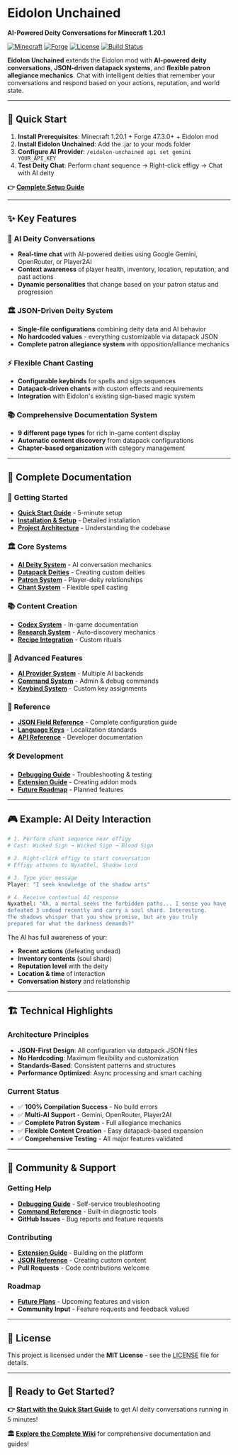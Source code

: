 # Eidolon Unchained

**AI-Powered Deity Conversations for Minecraft 1.20.1**

[![Minecraft](https://img.shields.io/badge/Minecraft-1.20.1-green.svg)](https://minecraft.net)
[![Forge](https://img.shields.io/badge/Forge-47.3.0+-orange.svg)](https://files.minecraftforge.net)
[![License](https://img.shields.io/badge/License-MIT-blue.svg)](LICENSE)
[![Build Status](https://img.shields.io/badge/Build-Passing-brightgreen.svg)](.)

**Eidolon Unchained** extends the Eidolon mod with **AI-powered deity conversations**, **JSON-driven datapack systems**, and **flexible patron allegiance mechanics**. Chat with intelligent deities that remember your conversations and respond based on your actions, reputation, and world state.

---

## 🚀 Quick Start

1. **Install Prerequisites**: Minecraft 1.20.1 + Forge 47.3.0+ + Eidolon mod
2. **Install Eidolon Unchained**: Add the .jar to your mods folder
3. **Configure AI Provider**: `/eidolon-unchained api set gemini YOUR_API_KEY`
4. **Test Deity Chat**: Perform chant sequence → Right-click effigy → Chat with AI deity

**👉 [Complete Setup Guide](wiki/01-QUICK-START.md)**

---

## ✨ Key Features

### 🧠 **AI Deity Conversations**
- **Real-time chat** with AI-powered deities using Google Gemini, OpenRouter, or Player2AI
- **Context awareness** of player health, inventory, location, reputation, and past actions
- **Dynamic personalities** that change based on your patron status and progression

### 🏛️ **JSON-Driven Deity System**  
- **Single-file configurations** combining deity data and AI behavior
- **No hardcoded values** - everything customizable via datapack JSON
- **Complete patron allegiance system** with opposition/alliance mechanics

### ⚡ **Flexible Chant Casting**
- **Configurable keybinds** for spells and sign sequences
- **Datapack-driven chants** with custom effects and requirements
- **Integration** with Eidolon's existing sign-based magic system

### 📚 **Comprehensive Documentation System**
- **9 different page types** for rich in-game content display
- **Automatic content discovery** from datapack configurations
- **Chapter-based organization** with category management

---

## 📖 Complete Documentation

### 🎯 **Getting Started**
- **[Quick Start Guide](wiki/01-QUICK-START.md)** - 5-minute setup
- **[Installation & Setup](wiki/02-INSTALLATION.md)** - Detailed installation
- **[Project Architecture](wiki/03-ARCHITECTURE.md)** - Understanding the codebase

### 🏛️ **Core Systems**  
- **[AI Deity System](wiki/04-AI-DEITY-SYSTEM.md)** - AI conversation mechanics
- **[Datapack Deities](wiki/05-DATAPACK-DEITIES.md)** - Creating custom deities
- **[Patron System](wiki/06-PATRON-SYSTEM.md)** - Player-deity relationships
- **[Chant System](wiki/07-CHANT-SYSTEM.md)** - Flexible spell casting

### 📚 **Content Creation**
- **[Codex System](wiki/08-CODEX-SYSTEM.md)** - In-game documentation
- **[Research System](wiki/09-RESEARCH-SYSTEM.md)** - Auto-discovery mechanics  
- **[Recipe Integration](wiki/10-RECIPE-INTEGRATION.md)** - Custom rituals

### 🔧 **Advanced Features**
- **[AI Provider System](wiki/11-AI-PROVIDERS.md)** - Multiple AI backends
- **[Command System](wiki/12-COMMANDS.md)** - Admin & debug commands
- **[Keybind System](wiki/13-KEYBINDS.md)** - Custom key assignments

### 📖 **Reference**
- **[JSON Field Reference](wiki/14-JSON-REFERENCE.md)** - Complete configuration guide
- **[Language Keys](wiki/15-LANGUAGE-KEYS.md)** - Localization standards
- **[API Reference](wiki/16-API-REFERENCE.md)** - Developer documentation

### 🛠️ **Development**
- **[Debugging Guide](wiki/17-DEBUGGING.md)** - Troubleshooting & testing
- **[Extension Guide](wiki/18-EXTENSIONS.md)** - Creating addon mods
- **[Future Roadmap](wiki/19-ROADMAP.md)** - Planned features

---

## 🎮 Example: AI Deity Interaction

```bash
# 1. Perform chant sequence near effigy
# Cast: Wicked Sign → Wicked Sign → Blood Sign

# 2. Right-click effigy to start conversation
# Effigy attunes to Nyxathel, Shadow Lord

# 3. Type your message
Player: "I seek knowledge of the shadow arts"

# 4. Receive contextual AI response
Nyxathel: "Ah, a mortal seeks the forbidden paths... I sense you have 
defeated 3 undead recently and carry a soul shard. Interesting. 
The shadows whisper that you show promise, but are you truly 
prepared for what the darkness demands?"
```

The AI has full awareness of your:
- **Recent actions** (defeating undead)
- **Inventory contents** (soul shard)
- **Reputation level** with the deity
- **Location & time** of interaction
- **Conversation history** and relationship

---

## 🏗️ Technical Highlights

### Architecture Principles
- **JSON-First Design**: All configuration via datapack JSON files
- **No Hardcoding**: Maximum flexibility and customization
- **Standards-Based**: Consistent patterns and structures
- **Performance Optimized**: Async processing and smart caching

### Current Status
- ✅ **100% Compilation Success** - No build errors
- ✅ **Multi-AI Support** - Gemini, OpenRouter, Player2AI
- ✅ **Complete Patron System** - Full allegiance mechanics  
- ✅ **Flexible Content Creation** - Easy datapack-based expansion
- ✅ **Comprehensive Testing** - All major features validated

---

## 🤝 Community & Support

### Getting Help
- **[Debugging Guide](wiki/17-DEBUGGING.md)** - Self-service troubleshooting
- **[Command Reference](wiki/12-COMMANDS.md)** - Built-in diagnostic tools
- **GitHub Issues** - Bug reports and feature requests

### Contributing
- **[Extension Guide](wiki/18-EXTENSIONS.md)** - Building on the platform
- **[JSON Reference](wiki/14-JSON-REFERENCE.md)** - Creating custom content
- **Pull Requests** - Code contributions welcome

### Roadmap
- **[Future Plans](wiki/19-ROADMAP.md)** - Upcoming features and vision
- **Community Input** - Feature requests and feedback valued

---

## 📜 License

This project is licensed under the **MIT License** - see the [LICENSE](LICENSE) file for details.

---

## 🎯 Ready to Get Started?

**👉 [Start with the Quick Start Guide](wiki/01-QUICK-START.md)** to get AI deity conversations running in 5 minutes!

**🏛️ [Explore the Complete Wiki](wiki/00-HOME.md)** for comprehensive documentation and guides!

